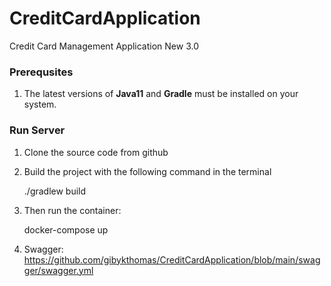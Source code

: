 # CreditCardApplication
Credit Card Management Application New 3.0

### Prerequsites
1. The latest versions of **Java11** and **Gradle** must be installed on your system. 
    

### Run Server
1. Clone the source code from github
 
 
2. Build the project with the following command in the terminal
 
    ./gradlew build
 
 3. Then run the container:
 
    docker-compose up
 
 4. Swagger: https://github.com/gibykthomas/CreditCardApplication/blob/main/swagger/swagger.yml
```
